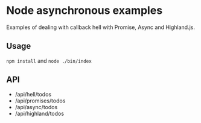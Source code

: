 # Node asynchronous examples
Examples of dealing with callback hell with Promise, Async and Highland.js.

## Usage

``` npm install ``` and ``` node ./bin/index ```

## API
* /api/hell/todos
* /api/promises/todos
* /api/async/todos
* /api/highland/todos
